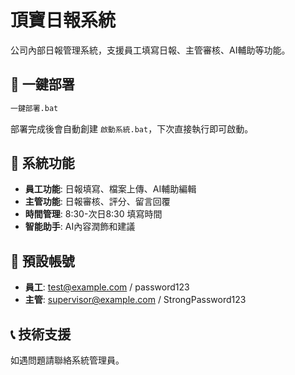 # 頂寶日報系統

公司內部日報管理系統，支援員工填寫日報、主管審核、AI輔助等功能。

## 🚀 一鍵部署

```bash
一鍵部署.bat
```

部署完成後會自動創建 `啟動系統.bat`，下次直接執行即可啟動。

## 📱 系統功能

- **員工功能**: 日報填寫、檔案上傳、AI輔助編輯
- **主管功能**: 日報審核、評分、留言回覆
- **時間管理**: 8:30-次日8:30 填寫時間
- **智能助手**: AI內容潤飾和建議

## 🔗 預設帳號

- **員工**: test@example.com / password123
- **主管**: supervisor@example.com / StrongPassword123

## 📞 技術支援

如遇問題請聯絡系統管理員。